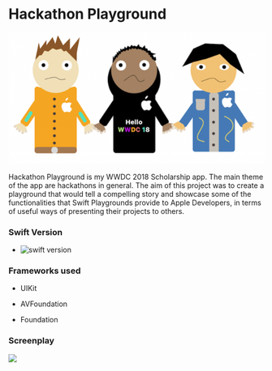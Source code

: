 # Hackathon Playground

![](/IntroAssets/introImageOne.png)

Hackathon Playground is my WWDC 2018 Scholarship app.  The main theme of the app are hackathons in general. The aim of this project was to create a playground that would tell a compelling story and showcase some of the functionalities that Swift Playgrounds provide to Apple Developers, in terms of useful ways of presenting their projects to others.


### Swift Version

- <img src="https://img.shields.io/badge/Swift-4.2-green.svg" alt="swift version"/>

### Frameworks used

- UIKit

- AVFoundation

- Foundation


### Screenplay

![](https://github.com/beardaway/wwdc-hackathon-playground/blob/master/HackathonPlaygroundGif.gif)
